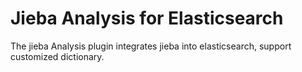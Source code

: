 Jieba Analysis for Elasticsearch
=============================

The jieba Analysis plugin integrates jieba into elasticsearch, support customized dictionary.
